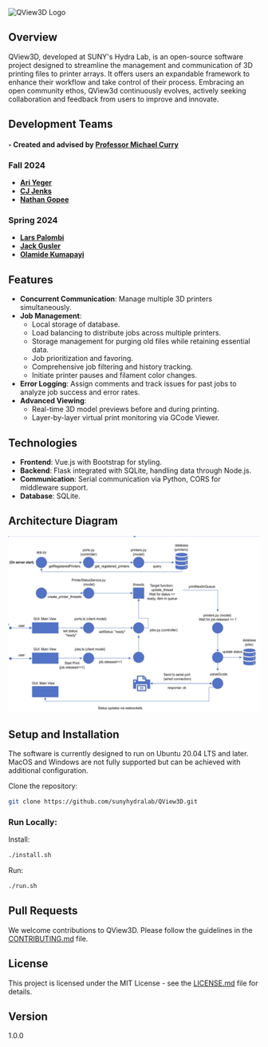 ![QView3D Logo](QView3Dlogo.png)

## Overview

QView3D, developed at SUNY's Hydra Lab, is an open-source software project designed to streamline the management and communication of 3D printing files to printer arrays. It offers users an expandable framework to enhance their workflow and take control of their process. Embracing an open community ethos, QView3d continuously evolves, actively seeking collaboration and feedback from users to improve and innovate.

## Development Teams
#### - Created and advised by [**Professor Michael Curry**](https://github.com/currymike123)

### Fall 2024
- [**Ari Yeger**](https://github.com/L10nhunter)
- [**CJ Jenks**](https://github.com/iron768)
- [**Nathan Gopee**](https://github.com/ndg8743)

### Spring 2024
- [**Lars Palombi**](https://github.com/Lars-Codes)
- [**Jack Gusler**](https://github.com/jackgusler)
- [**Olamide Kumapayi**](https://github.com/olakuma)

## Features

- **Concurrent Communication**: Manage multiple 3D printers simultaneously.
- **Job Management**:
  - Local storage of database.
  - Load balancing to distribute jobs across multiple printers.
  - Storage management for purging old files while retaining essential data.
  - Job prioritization and favoring.
  - Comprehensive job filtering and history tracking.
  - Initiate printer pauses and filament color changes.
- **Error Logging**: Assign comments and track issues for past jobs to analyze job success and error rates.
- **Advanced Viewing**:
  - Real-time 3D model previews before and during printing.
  - Layer-by-layer virtual print monitoring via GCode Viewer.

## Technologies

- **Frontend**: Vue.js with Bootstrap for styling.
- **Backend**: Flask integrated with SQLite, handling data through Node.js.
- **Communication**: Serial communication via Python, CORS for middleware support.
- **Database**: SQLite.

## Architecture Diagram

![QView3D Diagram](QView3D-Architecture%20Diagram.jpg)

## Setup and Installation

The software is currently designed to run on Ubuntu 20.04 LTS and later. MacOS and Windows are not fully supported but can be achieved with additional configuration.

Clone the repository:

```bash
git clone https://github.com/sunyhydralab/QView3D.git
```

### Run Locally:

Install:

```bash
./install.sh
```

Run:

```bash
./run.sh
```

## Pull Requests

We welcome contributions to QView3D. Please follow the guidelines in the [CONTRIBUTING.md](CONTRIBUTING.md) file.

## License

This project is licensed under the MIT License - see the [LICENSE.md](LICENSE.md) file for details.

## Version

1.0.0
